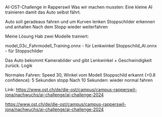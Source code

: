 AI-OST-Challenge in Rapperswil
Was wir machen mussten:
Eine kleine AI trainieren damit das Auto selbst fährt.

Auto soll geradeaus fahren und um Kurven lenken
Stoppschilder erkennen und anhalten
Nach dem Stopp wieder weiterfahren

Meine Lösung
Hab zwei Modelle trainiert:

model_03c_Fahrmodell_Training.onnx - für Lenkwinkel
Stoppschild_AI.onnx - für Stoppschilder

Das Auto bekommt Kamerabilder und gibt Lenkwinkel + Geschwindigkeit zurück.
Logik

Normales Fahren: Speed 30, Winkel vom Modell
Stoppschild erkannt (>0.8 confidence): 5 Sekunden stopp
Nach 10 Sekunden: wieder normal fahren


Link: https://www.ost.ch/de/die-ost/campus/campus-rapperswil-jona/nachwuchs/ai-challenge/ai-challenge-2024











https://www.ost.ch/de/die-ost/campus/campus-rapperswil-jona/nachwuchs/ai-challenge/ai-challenge-2024
